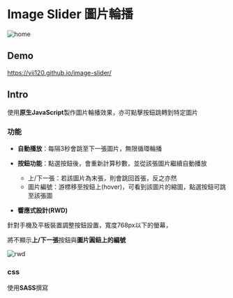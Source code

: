 # Image Slider 圖片輪播

![home](https://i.imgur.com/a3UaG38.png)

## Demo

https://vii120.github.io/image-slider/

## Intro

使用**原生JavaScript**製作圖片輪播效果，亦可點擊按鈕跳轉到特定圖片

### 功能

* **自動播放**：每隔3秒會跳至下一張圖片，無限循環輪播

* **按鈕功能**：點選按鈕後，會重新計算秒數，並從該張圖片繼續自動播放

    * 上/下一張：若該圖片為末張，則會跳回首張，反之亦然
    * 圖片編號：游標移至按鈕上(hover)，可看到該圖片的縮圖，點選按鈕可跳至該張圖

* **響應式設計(RWD)**

針對手機及平板裝置調整按鈕設置，寬度768px以下的螢幕，

將不顯示**上/下一張**按鈕與**圖片圓鈕上的編號**

![rwd](https://i.imgur.com/zUEYbOB.png)

### css

使用**SASS**撰寫

